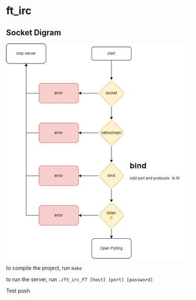 # ft_irc

## Socket Digram
![Socket Digram](./assets/open_socket.png)

to compile the project, run `make`

to run the server, run `./ft_irc_FT [host] [port] [password]`





Test push 